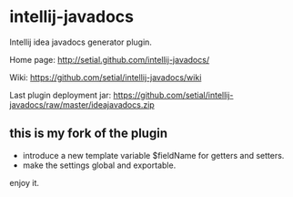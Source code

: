 intellij-javadocs
============

Intellij idea javadocs generator plugin.

Home page: http://setial.github.com/intellij-javadocs/

Wiki: https://github.com/setial/intellij-javadocs/wiki

Last plugin deployment jar: https://github.com/setial/intellij-javadocs/raw/master/ideajavadocs.zip

## this is my fork of the plugin ##
* introduce a new template variable $fieldName for getters and setters.
* make the settings global and exportable.

enjoy it.